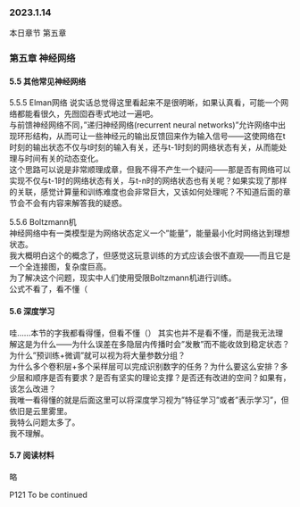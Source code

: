 ### 2023.1.14
本日章节 第五章

### 第五章 神经网络
#### 5.5 其他常见神经网络  
5.5.5 Elman网络 
说实话总觉得这里看起来不是很明晰，如果认真看，可能一个网络都能看很久，先囫囵吞枣式地过一遍吧。  
与前馈神经网络不同，”递归神经网络(recurrent neural networks)”允许网络中出现环形结构，从而可让一些神经元的输出反馈回来作为输入信号——这使网络在t时刻的输出状态不仅与t时刻的输入有关，还与t-1时刻的网络状态有关，从而能处理与时间有关的动态变化。  
这个思路可以说是非常顺理成章，但我不得不产生一个疑问——那是否有网络可以实现不仅与t-1时的网络状态有关，与t-n时的网络状态也有关呢？如果实现了那样的关联，感觉计算量和训练难度也会非常巨大，又该如何处理呢？不知道后面的章节会不会有内容来解答我的疑惑。  

5.5.6 Boltzmann机  
神经网络中有一类模型是为网络状态定义一个”能量”，能量最小化时网络达到理想状态。  
我大概明白这个的概念了，但感觉这玩意训练的方式应该会很不直观——而且它是一个全连接图，复杂度巨高。  
为了解决这个问题，现实中人们使用受限Boltzmann机进行训练。  
公式不看了，看不懂（

#### 5.6 深度学习  
哇……本节的字我都看得懂，但看不懂（）
其实也并不是看不懂，而是我无法理解这是为什么——为什么误差在多隐层内传播时会”发散”而不能收敛到稳定状态？为什么”预训练+微调”就可以视为将大量参数分组？  
为什么多个卷积层+多个采样层可以完成识别数字的任务？为什么要这么安排？多少层和顺序是否有要求？是否有坚实的理论支撑？是否还有改进的空间？如果有，该怎么改进？  
我唯一看得懂的就是后面这里可以将深度学习视为”特征学习”或者”表示学习”，但依旧是云里雾里。  
我特么问题太多了。  
我不理解。  

#### 5.7 阅读材料
略  

P121 To be continued
